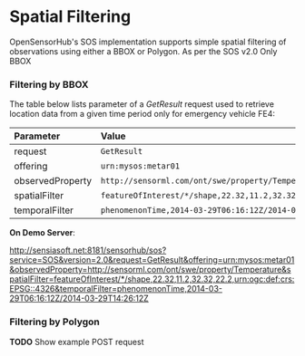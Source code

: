 Spatial Filtering
===

OpenSensorHub's SOS implementation supports simple spatial filtering of observations using either a BBOX or Polygon. As per the SOS v2.0 Only BBOX


### Filtering by BBOX

The table below lists parameter of a *GetResult* request used to retrieve location data from a given time period only for emergency vehicle FE4:

| **Parameter** | **Value** |
|:--------------|:----------|
| request | `GetResult` |
| offering | `urn:mysos:metar01` |
| observedProperty | `http://sensorml.com/ont/swe/property/Temperature` |
| spatialFilter | `featureOfInterest/*/shape,22.32,11.2,32.32,22.2,urn:ogc:def:crs:EPSG::4326` |
| temporalFilter | `phenomenonTime,2014-03-29T06:16:12Z/2014-03-29T14:26:12Z` |

**On Demo Server**:

<http://sensiasoft.net:8181/sensorhub/sos?service=SOS&version=2.0&request=GetResult&offering=urn:mysos:metar01&observedProperty=http://sensorml.com/ont/swe/property/Temperature&spatialFilter=featureOfInterest/*/shape,22.32,11.2,32.32,22.2,urn:ogc:def:crs:EPSG::4326&temporalFilter=phenomenonTime,2014-03-29T06:16:12Z/2014-03-29T14:26:12Z>


### Filtering by Polygon

**TODO** Show example POST request



